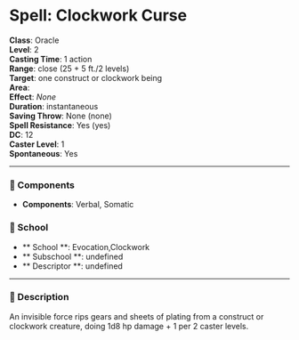 
# Spell: Clockwork Curse
**Class**: Oracle  
**Level**: 2  
**Casting Time**: 1 action  
**Range**: close (25 + 5 ft./2 levels)  
**Target**: one construct or clockwork being  
**Area**:   
**Effect**: _None_  
**Duration**: instantaneous  
**Saving Throw**: None (none)  
**Spell Resistance**: Yes (yes)  
**DC**: 12  
**Caster Level**: 1  
**Spontaneous**: Yes

---

### 🔮 Components
- **Components**: Verbal, Somatic

### 🏫 School
- ** School **: Evocation,Clockwork
- ** Subschool **: undefined
- ** Descriptor **: undefined
---

### 📜 Description
An invisible force rips gears and sheets of plating from a construct or clockwork creature, doing 1d8 hp damage + 1 per 2 caster levels.
